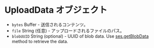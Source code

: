 # UploadData オブジェクト

* `bytes` Buffer - 送信されるコンテンツ。
* `file` String (任意) - アップロードされるファイルのパス。
* `blobUUID` String (optional) - UUID of blob data. Use [ses.getBlobData](../session.md#sesgetblobdataidentifier) method to retrieve the data.
